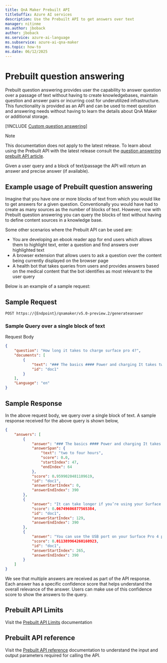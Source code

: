 ```yaml
---
title: QnA Maker Prebuilt API
titleSuffix: Azure AI services
description: Use the Prebuilt API to get answers over text
manager: nitinme
ms.author: jboback
author: jboback
ms.service: azure-ai-language
ms.subservice: azure-ai-qna-maker
ms.topic: how-to
ms.date: 06/12/2025
---
```


# Prebuilt question answering

Prebuilt question answering provides user the capability to answer question over a passage of text  without having to create knowledgebases, maintain question and answer pairs or incurring cost for underutilized infrastructure. This functionality is provided as an API and can be used to meet question and answering needs without having to learn the details about QnA Maker or additional storage.

[!INCLUDE [Custom question answering](../includes/new-version.md)]

> [!NOTE]
> This documentation does not apply to the latest release. To learn about using the Prebuilt API with the latest release consult the [question answering prebuilt API article](../../language-service/question-answering/how-to/prebuilt.md).

Given a user query and a block of text/passage the API will return an answer and precise answer (if available).

<a name="qna-entity"></a>


## Example usage of Prebuilt question answering

Imagine that you have one or more blocks of text from which you would like to get answers for a given question. Conventionally you would have had to create as many sources as the number of blocks of text. However, now with Prebuilt question answering you can query the blocks of text without having to define content sources in a knowledge base. 

Some other scenarios where the Prebuilt API can be used are:

* You are developing an ebook reader app for end users which allows them to highlight text, enter a question and find answers over highlighted text 
* A browser extension that allows users to ask a question over the content being currently displayed on the browser page
* A health bot that takes queries from users and provides answers based on the medical content that the bot identifies as most relevant to the user query 

Below is an example of a sample request:

## Sample Request
```
POST https://{Endpoint}/qnamaker/v5.0-preview.2/generateanswer
```

### Sample Query over a single block of text

Request Body

```json
{
    "question": "How long it takes to charge surface pro 4?",
    "documents": [
        {
            "text": "### The basics #### Power and charging It takes two to four hours to charge the Surface Pro 4 battery fully from an empty state. It can take longer if you’re using your Surface for power-intensive activities like gaming or video streaming while you’re charging it. You can use the USB port on your Surface Pro 4 power supply to charge other devices, like a phone, while your Surface charges.",
            "id": "doc1"
        }
    ],
    "Language": "en"
}
```
## Sample Response

In the above request body, we query over a single block of text. A sample response received for the above query is shown below,

```json
{
    "answers": [
        {
            "answer": "### The basics #### Power and charging It takes two to four hours to charge the Surface Pro 4 battery fully from an empty state. It can take longer if you’re using your Surface for power-intensive activities like gaming or video streaming while you’re charging it. You can use the USB port on your Surface Pro 4 power supply to charge other devices, like a phone, while your Surface charges.",
            "answerSpan": {
                "text": "two to four hours",
                "score": 0.0,
                "startIndex": 47,
                "endIndex": 64
            },
            "score": 0.9599020481109619,
            "id": "doc1",
            "answerStartIndex": 0,
            "answerEndIndex": 390
        },
        {
            "answer": "It can take longer if you’re using your Surface for power-intensive activities like gaming or video streaming while you’re charging it. You can use the USB port on your Surface Pro 4 power supply to charge other devices, like a phone, while your Surface charges.",
            "score": 0.06749606877565384,
            "id": "doc1",
            "answerStartIndex": 129,
            "answerEndIndex": 390
        },
        {
            "answer": "You can use the USB port on your Surface Pro 4 power supply to charge other devices, like a phone, while your Surface charges.",
            "score": 0.011389964260160923,
            "id": "doc1",
            "answerStartIndex": 265,
            "answerEndIndex": 390
        }
    ]
}
```
We see that multiple answers are received as part of the API response. Each answer has a specific confidence score that helps understand the overall relevance of the answer. Users can make use of this confidence score to show the answers to the query.

## Prebuilt API Limits 

Visit the [Prebuilt API Limits](../limits.md#prebuilt-question-answering-limits) documentation 

## Prebuilt API reference
Visit the [Prebuilt API reference](/rest/api/qnamaker/prebuilt/generate-answer) documentation to understand the input and output parameters required for calling the API.
